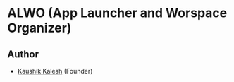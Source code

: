 # ALWO (App Launcher and Worspace Organizer)

## Author
- [Kaushik Kalesh](https://github.com/kaushk-kalesh) (Founder)
